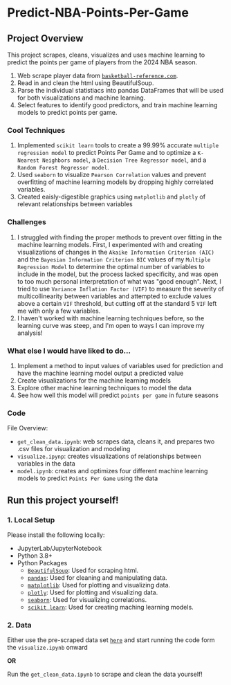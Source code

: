 # Predict-NBA-Points-Per-Game

## Project Overview
This project scrapes, cleans, visualizes and uses machine learning to predict the points per game of players from the 2024 NBA season. <br>
1. Web scrape player data from [`basketball-reference.com`](https://www.basketball-reference.com).<br>
2. Read in and clean the html using BeautifulSoup.<br>
3. Parse the individual statistiacs into pandas DataFrames that will be used for both visualizations and machine learning.<br>
4. Select features to identify good predictors, and train machine learning models to predict points per game.<br>

### Cool Techniques
1. Implemented `scikit learn` tools to create a 99.99% accurate `multiple regression model` to predict Points Per Game and to optimize a `K-Nearest Neighbors model`, a `Decision Tree Regressor model`, and a `Random Forest Regressor model`.
2. Used `seaborn` to visualize `Pearson Correlation` values and prevent overfitting of machine learning models by dropping highly correlated variables.
3. Created eaisly-digestible graphics using `matplotlib` and `plotly` of relevant relationships between variables

### Challenges
1. I struggled with finding the proper methods to prevent over fitting in the machine learning models. First, I experimented with and creating visualizations of changes in the `Akaike Information Criterion (AIC)` and the `Bayesian Information Criterion BIC` values of my `Multiple Regression Model` to determine the optimal number of variables to include in the model, but the process lacked specificity, and was open to too much personal interpretation of what was "good enough". Next, I tried to use `Variance Inflation Factor (VIF)` to measure the severity of multicollinearity between variables and attempted to exclude values above a certain `VIF` threshold, but cutting off at the standard 5 `VIF` left me with only a few variables.
2. I haven't worked with machine learning techniques before, so the learning curve was steep, and I'm open to ways I can improve my analysis!

### What else I would have liked to do...
1. Implement a method to input values of variables used for prediction and have the machine learning model output a predicted value
2. Create visualizations for the machine learning models
3. Explore other machine learning techniques to model the data
4. See how well this model will predict `points per game` in future seasons

### Code
File Overview: <br>
   - `get_clean_data.ipynb`: web scrapes data, cleans it, and prepares two .csv files for visualization and modeling
   - `visualize.ipynp`: creates visualizations of relationships between variables in the data
   - `model.ipynb`: creates and optimizes four different machine learning models to predict  `Points Per Game` using the data

## Run this project yourself!
### 1. Local Setup <br>

Please install the following locally:
   - JupyterLab/JupyterNotebook
   - Python 3.8+
   - Python Packages
      - [`BeautifulSoup`](https://www.crummy.com/software/BeautifulSoup/bs4/doc/): Used for scraping html.
      - [`pandas`](https://pandas.pydata.org/docs/index.html): Used for cleaning and manipulating data.
      - [`matplotlib`](https://matplotlib.org/stable/index.html): Used for plotting and visualizing data.
      - [`plotly`](https://plotly.com/python/): Used for plotting and visualizing data.
      - [`seaborn`](https://seaborn.pydata.org): Used for visualizing correlations.
      - [`scikit learn`](https://scikit-learn.org/stable/): Used for creating maching learning models.

### 2. Data <br>

Either use the pre-scraped data set [`here`](https://drive.google.com/drive/folders/1Ywo_Pqlyr6psnKRL9X-ettpqIKeGAV_u?usp=share_link) and start running the code form the `visualize.ipynb` onward

**OR**

Run the `get_clean_data.ipynb` to scrape and clean the data yourself!
